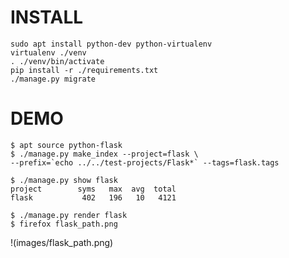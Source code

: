 # INSTALL

    sudo apt install python-dev python-virtualenv
    virtualenv ./venv
    . ./venv/bin/activate
    pip install -r ./requirements.txt
    ./manage.py migrate


# DEMO

    $ apt source python-flask
    $ ./manage.py make_index --project=flask \
    --prefix=`echo ../../test-projects/Flask*` --tags=flask.tags

    $ ./manage.py show flask
    project        syms   max  avg  total
    flask           402   196   10   4121

    $ ./manage.py render flask
    $ firefox flask_path.png

!(images/flask_path.png)

